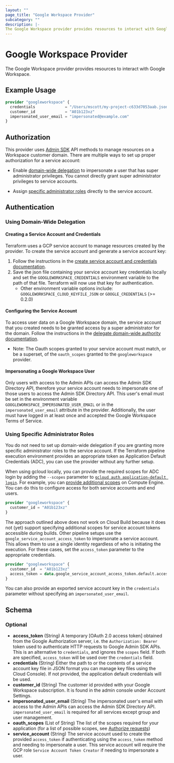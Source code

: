 ```yaml
---
layout: ""
page_title: "Google Workspace Provider"
subcategory: ""
description: |-
The Google Workspace provider provides resources to interact with Google Workspace.
---
```


# Google Workspace Provider

  The Google Workspace provider provides resources to interact with Google Workspace.

## Example Usage

```terraform
provider "googleworkspace" {
  credentials             = "/Users/mscott/my-project-c633d7053aab.json"
  customer_id             = "A01b123xz"
  impersonated_user_email = "impersonated@example.com"
}
```

## Authorization
This provider uses [Admin SDK](https://developers.google.com/admin-sdk) API methods to manage resources on a Workspace customer domain. There are multiple ways to set up proper authorization for a service account:

* Enable [domain-wide delegation](#using-domain-wide-delegation) to impersonate a user that has super administrator privileges. You cannot directly grant super administrator privileges to service accounts.

* Assign [specific administrator roles](https://support.google.com/a/answer/9807615?hl=en&ref_topic=9832445) directly to the service account.

## Authentication

### Using Domain-Wide Delegation

#### Creating a Service Account and Credentials

Terraform uses a GCP service account to manage resources created by the provider. To create the service account and generate a service account key:

1. Follow the instructions in the [create service account and credentials documentation](https://developers.google.com/admin-sdk/directory/v1/guides/delegation#create_the_service_account_and_credentials).
2. Save the json file containing your service account key credentials locally and set the `GOOGLEWORKSPACE_CREDENTIALS` environment variable to the path of that file. Terraform will now use that key for authentication.
   * Other environment variable options include: `GOOGLEWORKSPACE_CLOUD_KEYFILE_JSON` or `GOOGLE_CREDENTIALS` (>= 0.2.0)

#### Configuring the Service Account

To access user data on a Google Workspace domain, the service account that you created needs to be granted access
by a super administrator for the domain. Follow the instructions in the
[delegate domain-wide authority documentation](https://developers.google.com/admin-sdk/directory/v1/guides/delegation#delegate_domain-wide_authority_to_your_service_account).

* Note: The Oauth scopes granted to your service account must match, or be a superset, of the `oauth_scopes` granted to
the `googleworkspace` provider.

#### Impersonating a Google Workspace User

Only users with access to the Admin APIs can access the Admin SDK Directory API, therefore your service account needs to impersonate one of those users to access the Admin SDK Directory API. This user's email
must be set in the environment variable `GOOGLEWORKSPACE_IMPERSONATED_USER_EMAIL` or in the `impersonated_user_email` attribute in the provider. Additionally, the user must have logged in at least once and accepted the Google Workspace Terms of Service.

### Using Specific Administrator Roles
You do not need to set up domain-wide delegation if you are granting more specific administrator roles to the service account. If the Terraform pipeline execution environment provides an appropriate token as Application Default Credentials (ADC), you can use the provider without any further setup.

When using gcloud locally, you can provide the required scopes for ADC login by adding the `--scopes` parameter to [`gcloud auth application-default login`](https://cloud.google.com/sdk/gcloud/reference/auth/application-default/login). For example, you can [provide additional scopes](https://cloud.google.com/sdk/gcloud/reference/beta/compute/instances/set-scopes) on Compute Engine. You can do this to configure access for both service accounts and end users.

```terraform
provider "googleworkspace" {
  customer_id = "A01b123xz"
}
```

The approach outlined above does not work on Cloud Build because it does not (yet) support specifying additional scopes for service account tokens accessible during builds. Other pipeline setups use the `google_service_account_access_token` to impersonate a service account. This allows them to use a single identity regardless of who is initiating the execution. For these cases, set the `access_token` parameter to the appropriate credentials.

```terraform
provider "googleworkspace" {
  customer_id  = "A01b123xz"
  access_token = data.google_service_account_access_token.default.access_token
}
```

You can also provide an exported service account key in the `credentials` parameter without specifying an `impersonated_user_email`.

<!-- schema generated by tfplugindocs -->
## Schema

### Optional

- **access_token** (String) A temporary [OAuth 2.0 access token] obtained from the Google Authorization server, i.e. the `Authorization: Bearer` token used to authenticate HTTP requests to Google Admin SDK APIs. This is an alternative to `credentials`, and ignores the `scopes` field. If both are specified, `access_token` will be used over the `credentials` field.
- **credentials** (String) Either the path to or the contents of a service account key file in JSON format you can manage key files using the Cloud Console).  If not provided, the application default credentials will be used.
- **customer_id** (String) The customer id provided with your Google Workspace subscription. It is found in the admin console under Account Settings.
- **impersonated_user_email** (String) The impersonated user's email with access to the Admin APIs can access the Admin SDK Directory API. `impersonated_user_email` is required for all services except group and user management.
- **oauth_scopes** (List of String) The list of the scopes required for your application (for a list of possible scopes, see [Authorize requests](https://developers.google.com/admin-sdk/directory/v1/guides/authorizing))
- **service_account** (String) The service account used to create the provided `access_token` if authenticating using the `access_token` method and needing to impersonate a user. This service account will require the GCP role `Service Account Token Creator` if needing to impersonate a user.
